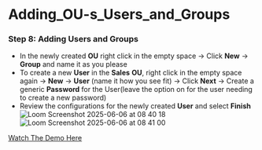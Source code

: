 # Adding_OU-s_Users_and_Groups
### Step 8: Adding Users and Groups
- In the newly created **OU** right click in the empty space -> Click **New** -> **Group** and name it as you please
- To create a new **User** in the **Sales** **OU**, right click in the empty space again -> **New** -> **User** (name it how you see fit) -> Click **Next** -> Create a generic **Password** for the User(leave the option on for the user needing to create a new password)
- Review the configurations for the newly created **User** and select **Finish**
![Loom Screenshot 2025-06-06 at 08 40 18](https://github.com/user-attachments/assets/02e912c7-2c35-4b05-8512-0141fab5bfbc)
![Loom Screenshot 2025-06-06 at 08 41 00](https://github.com/user-attachments/assets/e6572c9d-362f-4422-ac61-67938b8162a8)

 [Watch The Demo Here](https://www.loom.com/share/4c00e254803a4588b8bb695b29ff0f65?sid=ca71686e-be34-4f4e-9582-7782eebbcbaa)
